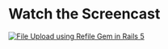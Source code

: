 # Watch the Screencast
[![File Upload using Refile Gem in Rails 5](https://images.rubyplus.com/rubyplus-screencast.png)](https://rubyplus.com/episodes/341-File-Upload-using-Refile-Gem-in-Rails-5)
